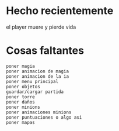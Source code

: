 # Hecho recientemente

el player muere y pierde vida

# Cosas faltantes

	poner magia
	poner animacion de magia
	poner animacion de la ia
	poner menu principal
	poner objetos
	guardar/cargar partida
	poner torre
	poner daños
	poner minions
	poner animaciones minions
	poner puntuaciones o algo asi
	poner mapas